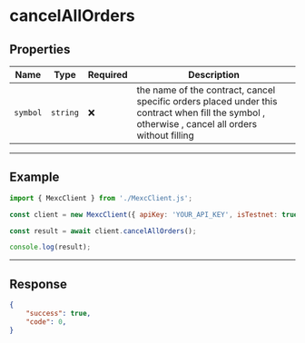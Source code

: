 # cancelAllOrders

## Properties

| **Name**           | **Type**   | **Required** | **Description** |
|--------------------|------------|--------------|------------------|
| `symbol`           | `string`   | ❌            | the name of the contract, cancel specific orders placed under this contract when fill the symbol , otherwise , cancel all orders without filling |

---

## Example

```js
import { MexcClient } from './MexcClient.js';

const client = new MexcClient({ apiKey: 'YOUR_API_KEY', isTestnet: true });

const result = await client.cancelAllOrders();

console.log(result);
```

---

## Response

```JSON
{
    "success": true,
    "code": 0,
}
```